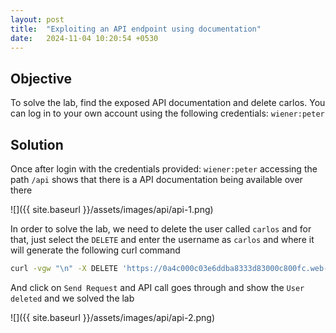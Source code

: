 ```yaml
---
layout: post
title:  "Exploiting an API endpoint using documentation"
date:   2024-11-04 10:20:54 +0530
---
```


## Objective 

To solve the lab, find the exposed API documentation and delete carlos. You can log in to your own account using the following credentials: `wiener:peter`

## Solution 

Once after login with the credentials provided: `wiener:peter` accessing the path `/api` shows that there is a API documentation being available over there 

![]({{ site.baseurl }}/assets/images/api/api-1.png)

In order to solve the lab, we need to delete the user called `carlos` and for that, just select the `DELETE` and enter the username as `carlos` and where it will generate the following curl command 

```sh
curl -vgw "\n" -X DELETE 'https://0a4c000c03e6ddba8333d83000c800fc.web-security-academy.net/api/user/carlos' -d '{}'
```

And click on `Send Request` and API call goes through and show the `User deleted` and we solved the lab 

![]({{ site.baseurl }}/assets/images/api/api-2.png)